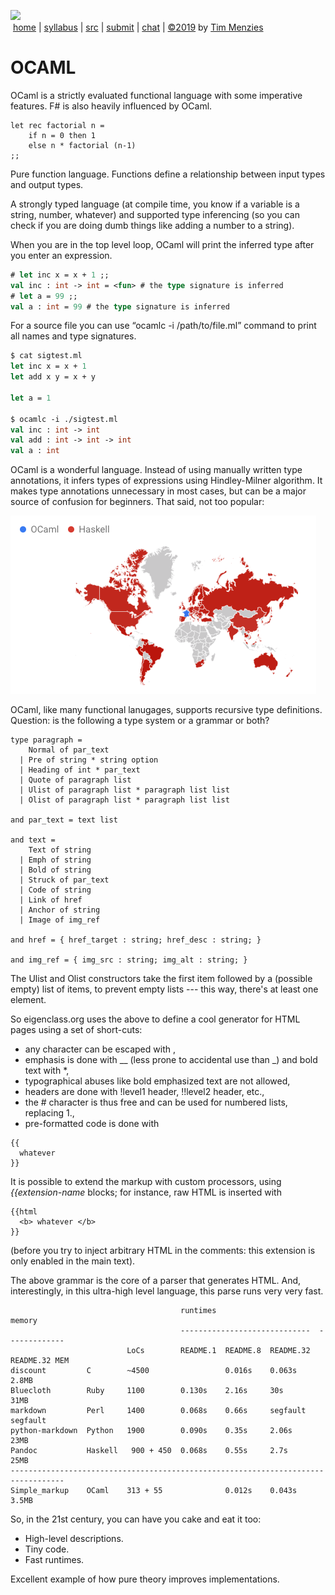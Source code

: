 



<a href="http://tiny.cc/plm19"><img width=1000 src="https://raw.githubusercontent.com/txt/plm19/master/etc/img/banner.png"></a><br>
&nbsp;<a href="http://tiny.cc/plm19">home</a> |
<a href="https://github.com/txt/plm19/blob/master/doc/syllabus.md">syllabus</a> |
<a href="https://github.com/txt/plm19/tree/master/src">src</a> |
<a href="http://tiny.cc/plm19give">submit</a> |
<a href="https://plm19.slack.com/">chat</a> |
<a href="https://github.com/txt/plm19/blob/master/LICENSE.md">&copy;2019</a> 
by <a href="http://menzies.us">Tim Menzies</a>




# OCAML

OCaml is a strictly evaluated functional language with some imperative features.
F# is also heavily influenced by OCaml.

```
let rec factorial n =
    if n = 0 then 1
    else n * factorial (n-1)
;;
```

Pure function language. Functions define a relationship between input types and output types.

A strongly typed language (at compile time, you know if a variable is a string, number, whatever) and supported type inferencing (so you can check if you are doing dumb things like adding a number to a string).

When you are in the top level loop, OCaml will print the inferred type after you enter an expression.

```ocaml
# let inc x = x + 1 ;;
val inc : int -> int = <fun> # the type signature is inferred
# let a = 99 ;;
val a : int = 99 # the type signature is inferred
```

For a source file you can use “ocamlc -i /path/to/file.ml” command to print all names and type signatures.

```ocaml
$ cat sigtest.ml
let inc x = x + 1
let add x y = x + y

let a = 1

$ ocamlc -i ./sigtest.ml
val inc : int -> int
val add : int -> int -> int
val a : int
```
OCaml is a wonderful language.
Instead of using manually written type annotations, it infers types of expressions using Hindley-Milner algorithm. It makes type annotations unnecessary in most cases, but can be a major source of confusion for beginners.
That said, not too popular:

![](../etc/img/ocaml.png)


OCaml, like many functional lanugages,
 supports recursive type definitions. Question: is the following a type system or a grammar or both?

```
type paragraph =
    Normal of par_text
  | Pre of string * string option
  | Heading of int * par_text
  | Quote of paragraph list
  | Ulist of paragraph list * paragraph list list
  | Olist of paragraph list * paragraph list list

and par_text = text list

and text =
    Text of string
  | Emph of string
  | Bold of string
  | Struck of par_text
  | Code of string
  | Link of href
  | Anchor of string
  | Image of img_ref

and href = { href_target : string; href_desc : string; }

and img_ref = { img_src : string; img_alt : string; }
```
The Ulist and Olist constructors take the first item followed by a (possible empty) list of items, to prevent empty lists --- this way, there's at least one element.

So eigenclass.org uses the above to define a cool generator for HTML pages using a set of short-cuts:

+ any character can be escaped with \,
+ emphasis is done with __ (less prone to accidental use than _) and bold text with *,
+ typographical abuses like bold emphasized text are not allowed,
+ headers are done with !level1 header, !!level2 header, etc.,
+ the # character is thus free and can be used for numbered lists, replacing 1.,
+ pre-formatted code is done with
```
{{
  whatever
}}
```
It is possible to extend the markup with custom processors, using 
_{{extension-name_ blocks; for instance, raw HTML is inserted with
```
{{html
  <b> whatever </b>
}}
```
(before you try to inject arbitrary HTML in the comments: this extension is only enabled in the main text).

The above grammar is the core of a parser that generates HTML. And, interestingly, in this ultra-high level language, this parse runs very very fast.
```
                                      runtimes                       memory
                                      -----------------------------  -------------
                          LoCs        README.1  README.8  README.32  README.32 MEM
discount         C        ~4500                 0.016s    0.063s     2.8MB
Bluecloth        Ruby     1100        0.130s    2.16s     30s        31MB
markdown         Perl     1400        0.068s    0.66s     segfault   segfault
python-markdown  Python   1900        0.090s    0.35s     2.06s      23MB
Pandoc           Haskell   900 + 450  0.068s    0.55s     2.7s       25MB
----------------------------------------------------------------------------------
Simple_markup    OCaml    313 + 55              0.012s    0.043s     3.5MB
```
So, in the 21st century, you can have you cake and eat it too:

+ High-level descriptions.
+ Tiny code.
+ Fast runtimes.

Excellent example of how pure theory improves implementations.

 
